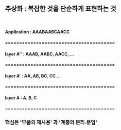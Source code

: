## 추상화 : 복잡한 것을 단순하게 표현하는 것
<br>


#### Application : AAABAABCAACC
=======================================
#### layer A'' : AAAB, AABC, AACC, ...
=======================================
#### layer A' : AA, AB, BC, CC ...
=======================================
#### layer A : A, B, C
=======================================

### 핵심은 '부품의 재사용' 과 '계층의 분리.분업'